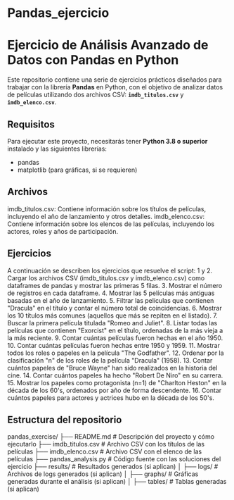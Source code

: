 # Pandas_ejercicio
# Ejercicio de Análisis Avanzado de Datos con Pandas en Python

Este repositorio contiene una serie de ejercicios prácticos diseñados para trabajar con la librería **Pandas** en Python, con el objetivo de analizar datos de películas utilizando dos archivos CSV: **`imdb_titulos.csv`** y **`imdb_elenco.csv`**.

## Requisitos

Para ejecutar este proyecto, necesitarás tener **Python 3.8 o superior** instalado y las siguientes librerías:

- pandas
- matplotlib (para gráficas, si se requieren)

## Archivos
imdb_titulos.csv: Contiene información sobre los títulos de películas, incluyendo el año de lanzamiento y otros detalles.
imdb_elenco.csv: Contiene información sobre los elencos de las películas, incluyendo los actores, roles y años de participación.

## Ejercicios
A continuación se describen los ejercicios que resuelve el script:
1 y 2. Cargar los archivos CSV (imdb_titulos.csv y imdb_elenco.csv) como dataframes de pandas y mostrar las primeras 5 filas.
3. Mostrar el número de registros en cada dataframe.
4. Mostrar las 5 películas más antiguas basadas en el año de lanzamiento.
5. Filtrar las películas que contienen "Dracula" en el título y contar el número total de coincidencias.
6. Mostrar los 10 títulos más comunes (aquellos que más se repiten en el listado).
7. Buscar la primera película titulada "Romeo and Juliet".
8. Listar todas las películas que contienen "Exorcist" en el título, ordenadas de la más vieja a la más reciente.
9. Contar cuántas películas fueron hechas en el año 1950.
10. Contar cuántas películas fueron hechas entre 1950 y 1959.
11. Mostrar todos los roles o papeles en la película "The Godfather".
12. Ordenar por la clasificación "n" de los roles de la película "Dracula" (1958).
13. Contar cuántos papeles de "Bruce Wayne" han sido realizados en la historia del cine.
14. Contar cuántos papeles ha hecho "Robert De Niro" en su carrera.
15. Mostrar los papeles como protagonista (n=1) de "Charlton Heston" en la década de los 60's, ordenados por año de forma descendente.
16. Contar cuántos papeles para actores y actrices hubo en la década de los 50's.

## Estructura del repositorio

pandas_exercise/
├── README.md              # Descripción del proyecto y cómo ejecutarlo
├── imdb_titulos.csv       # Archivo CSV con los títulos de las películas
├── imdb_elenco.csv        # Archivo CSV con el elenco de las películas
├── pandas_analysis.py     # Código fuente con las soluciones del ejercicio
├── results/               # Resultados generados (si aplican)
│   ├── logs/              # Archivos de logs generados (si aplican)
│   ├── graphs/            # Gráficas generadas durante el análisis (si aplican)
│   ├── tables/            # Tablas generadas (si aplican)
